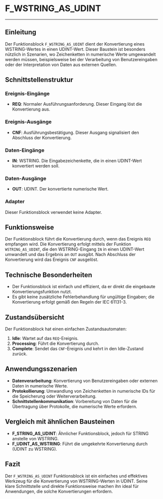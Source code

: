 # F_WSTRING_AS_UDINT

* * * * * * * * * *
## Einleitung
Der Funktionsblock `F_WSTRING_AS_UDINT` dient der Konvertierung eines WSTRING-Wertes in einen UDINT-Wert. Dieser Baustein ist besonders nützlich in Szenarien, wo Zeichenketten in numerische Werte umgewandelt werden müssen, beispielsweise bei der Verarbeitung von Benutzereingaben oder der Interpretation von Daten aus externen Quellen.

## Schnittstellenstruktur

### **Ereignis-Eingänge**
- **REQ**: Normaler Ausführungsanforderung. Dieser Eingang löst die Konvertierung aus.

### **Ereignis-Ausgänge**
- **CNF**: Ausführungsbestätigung. Dieser Ausgang signalisiert den Abschluss der Konvertierung.

### **Daten-Eingänge**
- **IN**: WSTRING. Die Eingabezeichenkette, die in einen UDINT-Wert konvertiert werden soll.

### **Daten-Ausgänge**
- **OUT**: UDINT. Der konvertierte numerische Wert.

### **Adapter**
Dieser Funktionsblock verwendet keine Adapter.

## Funktionsweise
Der Funktionsblock führt die Konvertierung durch, wenn das Ereignis `REQ` empfangen wird. Die Konvertierung erfolgt mittels der Funktion `WSTRING_AS_UDINT`, die den WSTRING-Eingang `IN` in einen UDINT-Wert umwandelt und das Ergebnis an `OUT` ausgibt. Nach Abschluss der Konvertierung wird das Ereignis `CNF` ausgelöst.

## Technische Besonderheiten
- Der Funktionsblock ist einfach und effizient, da er direkt die eingebaute Konvertierungsfunktion nutzt.
- Es gibt keine zusätzliche Fehlerbehandlung für ungültige Eingaben; die Konvertierung erfolgt gemäß den Regeln der IEC 61131-3.

## Zustandsübersicht
Der Funktionsblock hat einen einfachen Zustandsautomaten:
1. **Idle**: Wartet auf das `REQ`-Ereignis.
2. **Processing**: Führt die Konvertierung durch.
3. **Complete**: Sendet das `CNF`-Ereignis und kehrt in den Idle-Zustand zurück.

## Anwendungsszenarien
- **Datenverarbeitung**: Konvertierung von Benutzereingaben oder externen Daten in numerische Werte.
- **Protokollierung**: Umwandlung von Zeichenketten in numerische IDs für die Speicherung oder Weiterverarbeitung.
- **Schnittstellenkommunikation**: Vorbereitung von Daten für die Übertragung über Protokolle, die numerische Werte erfordern.

## Vergleich mit ähnlichen Bausteinen
- **F_STRING_AS_UDINT**: Ähnlicher Funktionsblock, jedoch für STRING anstelle von WSTRING.
- **F_UDINT_AS_WSTRING**: Führt die umgekehrte Konvertierung durch (UDINT zu WSTRING).

## Fazit
Der `F_WSTRING_AS_UDINT` Funktionsblock ist ein einfaches und effektives Werkzeug für die Konvertierung von WSTRING-Werten in UDINT. Seine klare Schnittstelle und direkte Funktionsweise machen ihn ideal für Anwendungen, die solche Konvertierungen erfordern.